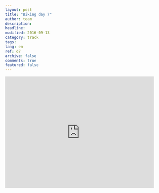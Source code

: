```yaml
---
layout: post
title: "Biking day 7"
author: team
description: 
headline: 
modified: 2016-09-13
category: track
tags: 
lang: en
ref: d7
archive: false
comments: true
featured: false
---
```

<iframe width="480" height="360" src="http://track-kit.net/maps_s3/?v=embed&track=229813.gpx" frameborder="0" allowfullscreen></iframe>




